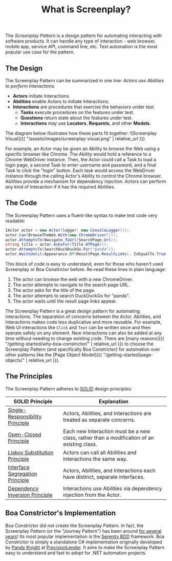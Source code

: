 ﻿---
title: What is Screenplay?
layout: single
permalink: /getting-started/screenplay/
toc: true
---

The *Screenplay Pattern* is a design pattern for automating interacting with software products.
It can handle any type of interaction - web browser, mobile app, service API, command line, etc.
Test automation is the most popular use case for the pattern.


## The Design

The Screenplay Pattern can be summarized in one line:
*Actors use Abilities to perform Interactions.*

 * **Actors** initiate Interactions.
 * **Abilities** enable Actors to initiate Interactions.
 * **Interactions** are procedures that exercise the behaviors under test.
   * **Tasks** execute procedures on the features under test.
   * **Questions** return state about the features under test.
   * **Interactions** may use **Locators**, **Requests**, and other **Models**.

The diagram below illustrates how these parts fit together:
![Screenplay Visual]({{ "/assets/images/screenplay-visual.png" | relative_url }})

For example, an Actor may be given an Ability to browse the Web using a specific browser like Chrome.
The Ability would hold a reference to a Chrome WebDriver instance.
Then, the Actor could call a Task to load a login page, a second Task to enter username and password, and a final Task to click the "login" button.
Each task would access the WebDriver instance through the calling Actor's Ability to control the Chrome browser.
Abilities provide a mechanism for dependency injection.
Actors can perform any kind of Interaction if it has the required Abilities.


## The Code

The Screenplay Pattern uses a fluent-like syntax to make test code very readable:

```csharp
IActor actor = new Actor(logger: new ConsoleLogger());
actor.Can(BrowseTheWeb.With(new ChromeDriver()));
actor.AttemptsTo(Navigate.ToUrl(SearchPage.Url));
string title = actor.AsksFor(Title.OfPage());
actor.AttemptsTo(SearchDuckDuckGo.For("panda"));
actor.WaitsUntil(Appearance.Of(ResultPage.ResultLinks), IsEqualTo.True());
```

This block of code is easy to understand, even for those who haven't used Screenplay or Boa Constrictor before.
Re-read these lines in plain language:

1. The actor can browse the web with a new ChromeDriver.
2. The actor attempts to navigate to the search page URL.
3. The actor asks for the title of the page.
4. The actor attempts to search DuckDuckGo for "panda".
5. The actor waits until the result page links appear.

The Screenplay Pattern is a great design pattern for automating interactions.
The separation of concerns between the Actor, Abilities, and Interactions makes code less duplicative and more reusable.
For example, Web UI interactions like `Click` and `Text` can be written once and then operate safely on any element.
New interactions can also be added at any time without needing to change existing code.
There are [many reasons]({{ "/getting-started/why-boa-constrictor/" | relative_url }})
to choose the Screenplay Pattern (and specifically Boa Constrictor) for automation over other patterns like the
[Page Object Model]({{ "/getting-started/page-objects/" | relative_url }}).


## The Principles

The Screenplay Pattern adheres to [SOLID](https://en.wikipedia.org/wiki/SOLID) design principles: 

| SOLID Principle | Explanation |
| --------------- | ----------- |
| [Single-Responsibility Principle](https://en.wikipedia.org/wiki/Single-responsibility_principle) | Actors, Abilities, and Interactions are treated as separate concerns. |
| [Open-Closed Principle](https://en.wikipedia.org/wiki/Open%E2%80%93closed_principle) | Each new Interaction must be a new class, rather than a modification of an existing class. | 
| [Liskov Substitution Principle](https://en.wikipedia.org/wiki/Liskov_substitution_principle) | Actors can call all Abilities and Interactions the same way. |
| [Interface Segregation Principle](https://en.wikipedia.org/wiki/Interface_segregation_principle) | Actors, Abilities, and Interactions each have distinct, separate interfaces. |
| [Dependency Inversion Principle](https://en.wikipedia.org/wiki/Dependency_inversion_principle) | Interactions use Abilities via dependency injection from the Actor. |


## Boa Constrictor's Implementation

Boa Constrictor did not create the Screenplay Pattern.
In fact, the Screenplay Pattern (or the "Journey Pattern") has been around
[for several years](https://www.infoq.com/articles/Beyond-Page-Objects-Test-Automation-Serenity-Screenplay/)!
Its most popular implementation is the [Serenity BDD](http://serenity-bdd.info/#/) framework.
Boa Constrictor is simply a standalone C# implementation
originally developed by [Pandy Knight](https://twitter.com/AutomationPanda)
at [PrecisionLender](https://precisionlender.com/).
It aims to make the Screenplay Pattern easy to understand and fast to adopt for .NET automation projects.

